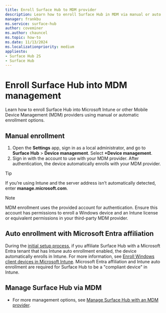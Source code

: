 ```yaml
---
title: Enroll Surface Hub to MDM provider
description: Learn how to enroll Surface Hub in MDM via manual or auto methods, including Intune setup for streamlined management and compliance
manager: frankbu
ms.service: surface-hub
author: coveminer
ms.author: chauncel
ms.topic: how-to
ms.date: 11/13/2024
ms.localizationpriority: medium
appliesto:
- Surface Hub 2S
- Surface Hub
---
```



# Enroll Surface Hub into MDM management

Learn how to enroll Surface Hub into Microsoft Intune or other Mobile Device Management (MDM) providers using manual or automatic enrollment options.

## Manual enrollment

1. Open the **Settings** app, sign in as a local administrator, and go to **Surface Hub** > **Device management**. Select **+Device management**.
2. Sign in with the account to use with your MDM provider. After authentication, the device automatically enrolls with your MDM provider.

> [!TIP]  
> If you’re using Intune and the server address isn’t automatically detected, enter **manage.microsoft.com**.

> [!NOTE]  
> MDM enrollment uses the provided account for authentication. Ensure this account has permissions to enroll a Windows device and an Intune license or equivalent permissions in your third-party MDM provider.

<a name='auto-enrollment--azure-ad-affiliated'></a>

## Auto enrollment with Microsoft Entra affiliation

During the [initial setup process](/surface-hub/first-run-program-surface-hub#microsoft-azure-active-directory), if you affiliate Surface Hub with a Microsoft Entra tenant that has Intune auto enrollment enabled, the device automatically enrolls in Intune. For more information, see [Enroll Windows client devices in Microsoft Intune](/mem/intune/fundamentals/deployment-guide-enrollment-windows). Microsoft Entra affiliation and Intune auto enrollment are required for Surface Hub to be a "compliant device" in Intune.

## Manage Surface Hub via MDM

- For more management options, see [Manage Surface Hub with an MDM provider](manage-settings-with-mdm-for-surface-hub.md).